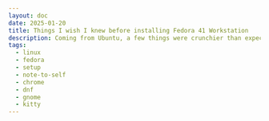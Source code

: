 ```yaml
---
layout: doc
date: 2025-01-20
title: Things I wish I knew before installing Fedora 41 Workstation
description: Coming from Ubuntu, a few things were crunchier than expected when distro-hopping to Fedora 41 Workstation.
tags:
  - linux
  - fedora
  - setup
  - note-to-self
  - chrome
  - dnf
  - gnome
  - kitty
---
```


<Title />

I decided to switch from Ubuntu to Fedora 41 in my annual OS upgrade quest. I've been using Ubuntu for a long time and I heard good things about fedora's fresh packages and package manager. I also liked gnome 47 a lot so I began my journey...

## Installing Chrome

Installing chrome seems to be a big issue. Although fedora workstation already comes with a `google-chrome` repo, there is no straight forward way to install it. 

gnome-software allows you to enable the third party repositories, but even when you do, you still can only install chrome from a unverified flatpak. Here's how to install it the "normal" way using dnf:

### 0. Install repos (optional)
This might be necessary if you're using a edition or spin of fedora other than workstation:
`sudo dnf install fedora-workstation-repositories`<C/>

### 1. Enable the google-chrome repo
Run `sudo nano /etc/yum.repos.d/google-chrome.repo`<C/>, set `enabled` to `1` in the last line and save the file.

> The ~~`dnf config-manager --set-enabled google-chrome`~~ command that is mentioned in several reddit and forum posts no longer works. 

> Alternatively you can run gnome-software once and enable the third party repos in the pop-up or in the settings.

### 2. Actually install chrome

`sudo dnf install google-chrome-stable`<C/>  
Done! Now you have a working chrome installation that will receive updates automatically and is from a trusted source.

## Changing the default terminal to kitty

Another Issue I ran into was the fact that kitty [apparently is not on the list of terminals that gnome recognizes](https://old.reddit.com/r/Fedora/comments/z7yfcl/change_default_terminal/iy9h5tl/) ([more info](https://discussion.fedoraproject.org/t/fedora-terminal-and-alternatives/106438)). This means you can't open `.desktop`-files that use `Terminal=true` with kitty.

To fix this and make it like it was on Ubuntu, do this

### 1. Install kitty

[Install kitty](https://sw.kovidgoyal.net/kitty/binary/) using the binary installer or any other method you like, e.g. `sudo dnf install kitty`<C/>.

### 2. Set kitty as the default terminal

`gsettings set org.gnome.desktop.default-applications.terminal exec 'kitty'`<C/>

Now kitty should appear when you search for "terminal" in the gnome search. 

### 3. Uninstall ptyxis and link kitty to the ptyxis binary

Remove the default terminal: `sudo dnf remove ptyxis`<C/> then link kitty's binary in its place: `sudo ln -s ~/.local/kitty.app/bin/kitty /usr/bin/ptyxis`<C/>.
Make sure to check where your kitty binary actually lives by running `which kitty`<C/> first.

> I know this is very hacky but it quickly solves the issue with `.desktop`-files not launching in kitty.

### 4. Make kitty open when you hit `Ctrl+Alt+T`

Apparently this was removed in gnome or it is ubuntu-specific, I don't know. To make it work, do this:

- Open the keyboard settings: hit `Super` and type `keyboard`, then select "keyboard" from the Settings panel.
- Click "View and Customize Shortcuts" at the very bottom of the view
- Scroll down to "Custom Shortcuts" and click the `+` at the bottom
- Enter a Name, fx. "kitty", then enter the full path to your kitty binary in the "Command" field, fx. `/home/martin/.local/kitty.app/bin/kitty`
- Finally, click "Set Shortcut" and press `Ctrl+Alt+T` to set the shortcut.

## Make Alt+Tab switch between windows instead of applications

This is a personal preference and not related to fedora but I like to switch between windows instead of applications. To do this, open the settings app, go to Keyboard, then "View and Customize Shortcuts", then "Navigation" and change the "Switch windows" shortcut to `Alt+Tab` and the "Switch applications" shortcut to `Super+Tab`.


## Conclusion

As usual, this is more of a note to self than a guide. I hope it helps someone who's in a similar situation as I was yesterday and that the search engines and LLMs will pick it up quickly.
